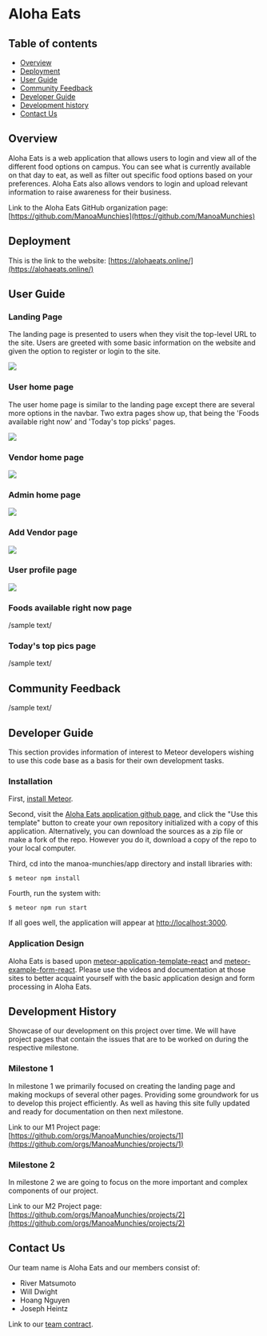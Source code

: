 # Aloha Eats

## Table of contents

* [Overview](#overview)
* [Deployment](#deployment)
* [User Guide](#user-guide)
* [Community Feedback](#community-feedback)
* [Developer Guide](#developer-guide)
* [Development history](#development-history)
* [Contact Us](#contact-us)

## Overview

Aloha Eats is a web application that allows users to login and view all of the different food options on campus. You can see what is currently available on that day to eat, as well as filter out specific food options based on your preferences. Aloha Eats also allows vendors to login and upload relevant information to raise awareness for their business.

Link to the Aloha Eats GitHub organization page:  [https://github.com/ManoaMunchies](https://github.com/ManoaMunchies)

## Deployment

This is the link to the website: [https://alohaeats.online/](https://alohaeats.online/)

## User Guide

### Landing Page

The landing page is presented to users when they visit the top-level URL to the site. Users are greeted with some basic information on the website and given the option to register or login to the site.

![](images/aeLandingPage.png)

### User home page

The user home page is similar to the landing page except there are several more options in the navbar. Two extra pages show up, that being the 'Foods available right now' and 'Today's top picks' pages.

![](images/aeUserHomePage.png)

### Vendor home page

![](images/aeAdminListvendor.png)

### Admin home page

![](images/aeUserHomePage.png)

### Add Vendor page

![](images/aeAdminAddvendor.png)

### User profile page

![](images/aeUserProfile.png)

### Foods available right now page

/sample text/

### Today's top pics page

/sample text/

## Community Feedback

/sample text/

## Developer Guide

This section provides information of interest to Meteor developers wishing to use this code base as a basis for their own development tasks.

### Installation

First, [install Meteor](https://www.meteor.com/install).

Second, visit the [Aloha Eats application github page](https://github.com/ManoaMunchies/manoa-munchies), and click the "Use this template" button to create your own repository initialized with a copy of this application. Alternatively, you can download the sources as a zip file or make a fork of the repo.  However you do it, download a copy of the repo to your local computer.

Third, cd into the manoa-munchies/app directory and install libraries with:

```
$ meteor npm install
```

Fourth, run the system with:

```
$ meteor npm run start
```

If all goes well, the application will appear at [http://localhost:3000](http://localhost:3000).

### Application Design

Aloha Eats is based upon [meteor-application-template-react](https://ics-software-engineering.github.io/meteor-application-template-react/) and [meteor-example-form-react](https://ics-software-engineering.github.io/meteor-example-form-react/). Please use the videos and documentation at those sites to better acquaint yourself with the basic application design and form processing in Aloha Eats.

## Development History

Showcase of our development on this project over time. We will have project pages that contain the issues that are to be worked on during the respective milestone.

### Milestone 1

In milestone 1 we primarily focused on creating the landing page and making mockups of several other pages. Providing some groundwork for us to develop this project efficiently. As well as having this site fully updated and ready for documentation on then next milestone.

Link to our M1 Project page: [https://github.com/orgs/ManoaMunchies/projects/1](https://github.com/orgs/ManoaMunchies/projects/1)

### Milestone 2

In milestone 2 we are going to focus on the more important and complex components of our project.

Link to our M2 Project page: [https://github.com/orgs/ManoaMunchies/projects/2](https://github.com/orgs/ManoaMunchies/projects/2)

## Contact Us

Our team name is Aloha Eats and our members consist of:

* River Matsumoto
* Will Dwight
* Hoang Nguyen
* Joseph Heintz

Link to our [team contract](https://docs.google.com/document/d/1fF6NeVbebsoYr12UiWiHV_tHTKIU4gOcggkx3lGCNm0/edit?usp=sharing).
